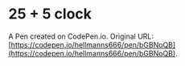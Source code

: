 # 25 + 5 clock

A Pen created on CodePen.io. Original URL: [https://codepen.io/hellmanns666/pen/bGBNoQB](https://codepen.io/hellmanns666/pen/bGBNoQB).


